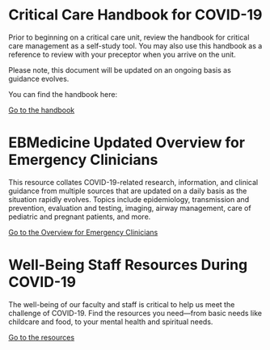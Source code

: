 # Critical Care Handbook for COVID-19

Prior to beginning on a critical care unit, review the handbook for critical care management as a self-study tool. You may also use this handbook as a reference to review with your preceptor when you arrive on the unit.

Please note, this document will be updated on an ongoing basis as guidance evolves.

You can find the handbook here:

[Go to the handbook](https://www.mountsinai.org/files/MSHealth/Assets/HS/About/Coronavirus/Critical-Care-Handbook.pdf)

# EBMedicine Updated Overview for Emergency Clinicians
This resource collates COVID-19-related research, information, and clinical guidance from multiple sources that are updated on a daily basis as the situation rapidly evolves. Topics include epidemiology, transmission and prevention, evaluation and testing, imaging, airway management, care of pediatric and pregnant patients, and more.

[Go to the Overview for Emergency Clinicians](https://www.ebmedicine.net/topics/infectious-disease/COVID-19)

# Well-Being Staff Resources During COVID-19
The well-being of our faculty and staff is critical to help us meet the challenge of COVID-19. Find the resources you need—from basic needs like childcare and food, to your mental health and spiritual needs.

[Go to the resources](https://www.mountsinai.org/about/covid19/staff-resources/well-being)
